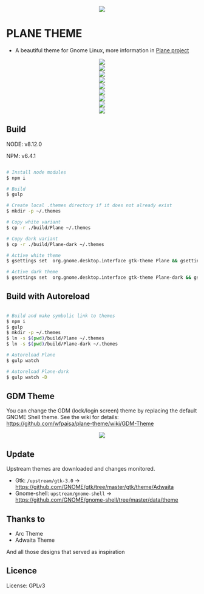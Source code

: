 <p align="center">
<img src="assets/logo.svg" />
</p>


# PLANE THEME

- 	A beautiful theme for Gnome Linux, more information in [Plane project](https://github.com/wfpaisa/plane)

<p align="center">
<img src="assets/screenshots/Screenshot_01.png" />
<br>
<img src="assets/screenshots/Screenshot_02.png" />
<br>
<img src="assets/screenshots/Screenshot_03.png" />
<br>
<img src="assets/screenshots/Screenshot_04.png" />
<br>
<img src="assets/screenshots/Screenshot_05.png" />
<br>
<img src="assets/screenshots/Screenshot_06.png" />
<br>
<img src="assets/screenshots/Screenshot_07.png" />
<br>
<img src="assets/screenshots/Screenshot_08.png" />
<br>
<img src="assets/screenshots/Screenshot_09.png" />
</p>

## Build

NODE: v8.12.0

NPM:  v6.4.1

```bash 

# Install node modules
$ npm i

# Build
$ gulp

# Create local .themes directory if it does not already exist
$ mkdir -p ~/.themes

# Copy white variant
$ cp -r ./build/Plane ~/.themes

# Copy dark variant
$ cp -r ./build/Plane-dark ~/.themes

# Active white theme
$ gsettings set  org.gnome.desktop.interface gtk-theme Plane && gsettings set org.gnome.shell.extensions.user-theme name Plane

# Active dark theme
$ gsettings set  org.gnome.desktop.interface gtk-theme Plane-dark && gsettings set org.gnome.shell.extensions.user-theme name Plane-dark

```


## Build with Autoreload

```bash 

# Build and make symbolic link to themes
$ npm i
$ gulp
$ mkdir -p ~/.themes
$ ln -s $(pwd)/build/Plane ~/.themes
$ ln -s $(pwd)/build/Plane-dark ~/.themes

# Autoreload Plane
$ gulp watch

# Autoreload Plane-dark
$ gulp watch -D

```

## GDM Theme
You can change the GDM (lock/login screen) theme by replacing the default GNOME Shell theme.
See the wiki for details: https://github.com/wfpaisa/plane-theme/wiki/GDM-Theme
<p align="center">
<img src="assets/screenshots/Screenshot_10.png" />
</p>

## Update

Upstream themes are downloaded and changes monitored.

- Gtk: `/upstream/gtk-3.0` -> https://github.com/GNOME/gtk/tree/master/gtk/theme/Adwaita
- Gnome-shell: `upstream/gnome-shell` -> https://github.com/GNOME/gnome-shell/tree/master/data/theme


## Thanks to

- Arc Theme
- Adwaita Theme

And all those designs that served as inspiration

## Licence
License: GPLv3
